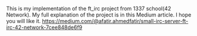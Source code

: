 This is my implementation of the ft_irc project from 1337 school(42 Network). My full explanation of the project is in this Medium article. I hope you will like it. https://medium.com/@afatir.ahmedfatir/small-irc-server-ft-irc-42-network-7cee848de6f9
